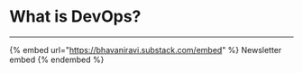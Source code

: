 # What is DevOps?

---

{% embed url="https://bhavaniravi.substack.com/embed" %}
Newsletter embed
{% endembed %}
